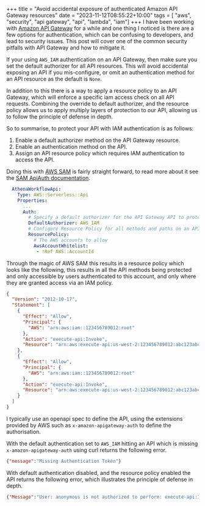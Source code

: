 +++
title = "Avoid accidental exposure of authenticated Amazon API Gateway resources"
date = "2023-11-12T08:55:22+10:00"
tags = [ "aws", "security", "api gateway", "api", "lambda", "iam"]
+++
I have been working with [Amazon API Gateway](https://aws.amazon.com/api-gateway/) for a while and one thing I noticed is there are a few options for authentication, which can be confusing to developers, and lead to security issues. This post will cover one of the common security pitfalls with API Gateway and how to mitigate it.

If your using `AWS_IAM` authentication on an API Gateway, then make sure you set the default authorizer for all API resources. This will avoid accidental exposing an API if you mis-configure, or omit an authentication method for an API resource as the default is `None`.

In addition to this there is a way to apply a resource policy to an API Gateway, which will enforce a specific iam access check on all API requests. Combining the override to default authorizer, and the resource policy allows us to apply multiply layers of protection to our API, allowing us to follow the principle of defense in depth.

So to summarise, to protect your API with IAM authentication is as follows:

1. Enable a default authorizer method on the API Gateway resource.
2. Enable an authentication method on the API.
3. Assign an API resource policy which requires IAM authentication to access the API.

Doing this with [AWS SAM](https://aws.amazon.com/serverless/sam/) is fairly straight forward, to read more about it see the [SAM ApiAuth documentation](https://docs.aws.amazon.com/serverless-application-model/latest/developerguide/sam-property-api-apiauth.html).

```yaml
  AthenaWorkflowApi:
    Type: AWS::Serverless::Api
    Properties:
      ...
      Auth:
        # Specify a default authorizer for the API Gateway API to protect against missing configuration
        DefaultAuthorizer: AWS_IAM
        # Configure Resource Policy for all methods and paths on an API as an extra layer of protection
        ResourcePolicy:
          # The AWS accounts to allow
          AwsAccountWhitelist:
           - !Ref AWS::AccountId
```

Through the magic of AWS SAM this results in a resource policy which looks like the following, this results in all the API methods being protected and only accessible by users authenticated to this account, and only where they are granted access via an IAM policy.

```json
{
  "Version": "2012-10-17",
  "Statement": [
    {
      "Effect": "Allow",
      "Principal": {
        "AWS": "arn:aws:iam::123456789012:root"
      },
      "Action": "execute-api:Invoke",
      "Resource": "arn:aws:execute-api:us-west-2:123456789012:abc123abc1/Prod/POST/athena/run_s3_query_template"
    },
    {
      "Effect": "Allow",
      "Principal": {
        "AWS": "arn:aws:iam::123456789012:root"
      },
      "Action": "execute-api:Invoke",
      "Resource": "arn:aws:execute-api:us-west-2:123456789012:abc123abc1/Prod/POST/athena/run_query_template"
    }
  ]
}
```

I typically use an openapi spec to define the API, using the extensions provided by AWS such as `x-amazon-apigateway-auth` to define the authorisation.

With the default authentication set to `AWS_IAM` hitting an API which is missing `x-amazon-apigateway-auth` using curl returns the following error.

```json
{"message":"Missing Authentication Token"}
```

With default authentication disabled, and the resource policy enabled the API returns the following error, which illustrates the principle of defense in depth.

```json
{"Message":"User: anonymous is not authorized to perform: execute-api:Invoke on resource: arn:aws:execute-api:us-east-1:********9012:abc123abc1/Prod/POST/athena/run_query_template"}
```